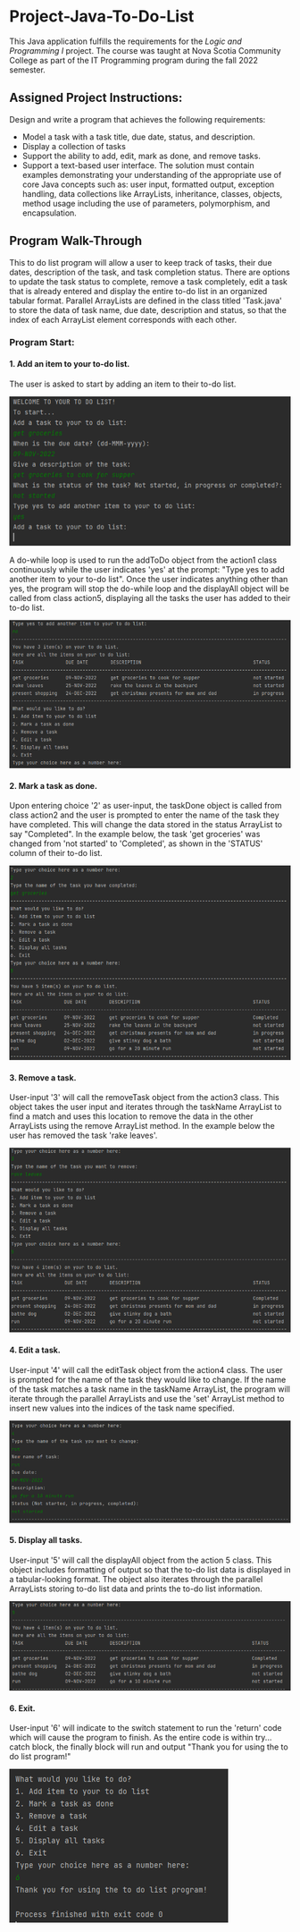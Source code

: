 # Project-Java-To-Do-List
This Java application fulfills the requirements for the *Logic and Programming I* project. The course was taught at Nova Scotia Community College as part of the IT Programming program during the fall 2022 semester.

## Assigned Project Instructions:
Design and write a program that achieves the following requirements:
- Model a task with a task title, due date, status, and description.
- Display a collection of tasks
- Support the ability to add, edit, mark as done, and remove tasks.
- Support a text-based user interface.
The solution must contain examples demonstrating your understanding of the appropriate use of core Java concepts such as: user input, formatted output, exception handling, data collections like ArrayLists, inheritance, classes, objects, method usage including the use of parameters, polymorphism, and encapsulation.

## Program Walk-Through
This to do list program will allow a user to keep track of tasks, their due dates, description of the task, and task completion status. There are options to update the task status to complete, remove a task completely, edit a task that is already entered and display the entire to-do list in an organized tabular format. Parallel ArrayLists are defined in the class titled 'Task.java' to store the data of task name, due date, description and status, so that the index of each ArrayList element corresponds with each other.

### Program Start:

#### 1. Add an item to your to-do list.
The user is asked to start by adding an item to their to-do list.

![Screenshot of example](https://github.com/laurenmacdonald/Java-To-Do-List/blob/0dd54fc597aaf798af6d81cf7029b957cc951c9d/Images/todolist1.png)

A do-while loop is used to run the addToDo object from the action1 class continuously while the user indicates 'yes' at the prompt: "Type yes to add another item to your to-do list". Once the user indicates anything other than yes, the program will stop the do-while loop and the displayAll object will be called from class action5, displaying all the tasks the user has added to their to-do list.

![Screenshot of example](https://github.com/laurenmacdonald/Java-To-Do-List/blob/0dd54fc597aaf798af6d81cf7029b957cc951c9d/Images/todolist2.png)


#### 2. Mark a task as done.
Upon entering choice '2' as user-input, the taskDone object is called from class action2 and the user is prompted to enter the name of the task they have completed. This will change the data stored in the status ArrayList to say "Completed". In the example below, the task 'get groceries' was changed from 'not started' to 'Completed', as shown in the 'STATUS' column of their to-do list.

![Screenshot of example](https://github.com/laurenmacdonald/Java-To-Do-List/blob/0dd54fc597aaf798af6d81cf7029b957cc951c9d/Images/todolist3.png)


#### 3. Remove a task.
User-input '3' will call the removeTask object from the action3 class. This object takes the user input and iterates through the taskName ArrayList to find a match and uses this location to remove the data in the other ArrayLists using the remove ArrayList method. In the example below the user has removed the task 'rake leaves'.

![Screenshot of example](https://github.com/laurenmacdonald/Java-To-Do-List/blob/0dd54fc597aaf798af6d81cf7029b957cc951c9d/Images/todolist4.png)


#### 4. Edit a task.
User-input '4' will call the editTask object from the action4 class. The user is prompted for the name of the task they would like to change. If the name of the task matches a task name in the taskName ArrayList, the program will iterate through the parallel ArrayLists and use the 'set' ArrayList method to insert new values into the indices of the task name specified.

![Screenshot of example](https://github.com/laurenmacdonald/Java-To-Do-List/blob/0dd54fc597aaf798af6d81cf7029b957cc951c9d/Images/todolist5.png)


#### 5. Display all tasks.
User-input '5' will call the displayAll object from the action 5 class. This object includes formatting of output so that the to-do list data is displayed in a tabular-looking format. The object also iterates through the parallel ArrayLists storing to-do list data and prints the to-do list information. 

![Screenshot of example](https://github.com/laurenmacdonald/Java-To-Do-List/blob/0dd54fc597aaf798af6d81cf7029b957cc951c9d/Images/todolist6.png)


#### 6. Exit.
User-input '6' will indicate to the switch statement to run the 'return' code which will cause the program to finish. As the entire code is within try... catch block, the finally block will run and output "Thank you for using the to do list program!"

![Screenshot of example](https://github.com/laurenmacdonald/Java-To-Do-List/blob/0dd54fc597aaf798af6d81cf7029b957cc951c9d/Images/todolist7.png)
